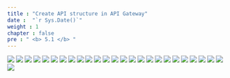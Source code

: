 ```yaml
---
title : "Create API structure in API Gateway"
date :  "`r Sys.Date()`" 
weight : 1
chapter : false
pre : " <b> 5.1 </b> "
---
```


![](../../WorkShop2/05.break/5.1.api/149.png?featherlight=false&width=90pc)
![](../../WorkShop2/05.break/5.1.api/150.png?featherlight=false&width=90pc)
![](../../WorkShop2/05.break/5.1.api/151.png?featherlight=false&width=90pc)
![](../../WorkShop2/05.break/5.1.api/152.png?featherlight=false&width=90pc)
![](../../WorkShop2/05.break/5.1.api/153.png?featherlight=false&width=90pc)
![](../../WorkShop2/05.break/5.1.api/154.png?featherlight=false&width=90pc)
![](../../WorkShop2/05.break/5.1.api/155.png?featherlight=false&width=90pc)
![](../../WorkShop2/05.break/5.1.api/156.png?featherlight=false&width=90pc)
![](../../WorkShop2/05.break/5.1.api/157.png?featherlight=false&width=90pc)
![](../../WorkShop2/05.break/5.1.api/158.png?featherlight=false&width=90pc)
![](../../WorkShop2/05.break/5.1.api/159.png?featherlight=false&width=90pc)
![](../../WorkShop2/05.break/5.1.api/160.png?featherlight=false&width=90pc)
![](../../WorkShop2/05.break/5.1.api/161.png?featherlight=false&width=90pc)
![](../../WorkShop2/05.break/5.1.api/162.png?featherlight=false&width=90pc)
![](../../WorkShop2/05.break/5.1.api/163.png?featherlight=false&width=90pc)
![](../../WorkShop2/05.break/5.1.api/164.png?featherlight=false&width=90pc)
![](../../WorkShop2/05.break/5.1.api/165.png?featherlight=false&width=90pc)
![](../../WorkShop2/05.break/5.1.api/166.png?featherlight=false&width=90pc)
![](../../WorkShop2/05.break/5.1.api/167.png?featherlight=false&width=90pc)
![](../../WorkShop2/05.break/5.1.api/168.png?featherlight=false&width=90pc)
![](../../WorkShop2/05.break/5.1.api/169.png?featherlight=false&width=90pc)
![](../../WorkShop2/05.break/5.1.api/170.png?featherlight=false&width=90pc)
![](../../WorkShop2/05.break/5.1.api/171.png?featherlight=false&width=90pc)
![](../../WorkShop2/05.break/5.1.api/172.png?featherlight=false&width=90pc)
![](../../WorkShop2/05.break/5.1.api/173.png?featherlight=false&width=90pc)
![](../../WorkShop2/05.break/5.1.api/174.png?featherlight=false&width=90pc)